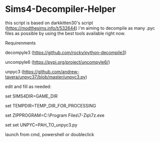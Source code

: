 # Sims4-Decompiler-Helper
this script is based on darkkitten30's script (https://modthesims.info/t/532644) i'm aiming to decompile as many .pyc files as possible by using the best tools available right now.


Requirenments

decompyle3 (https://github.com/rocky/python-decompile3)

uncompyle6 (https://pypi.org/project/uncompyle6/)

unpyc3 (https://github.com/andrew-tavera/unpyc37/blob/master/unpyc3.py)


edit and fill as needed:  

set SIMS4DIR=GAME_DIR

set TEMPDIR=TEMP_DIR_FOR_PROCESSING

set ZIPPROGRAM=C:\Program Files\7-Zip\7z.exe

set set UNPYC=PAH_TO_unpyc3.py


launch from cmd, powershell or doubleclick

